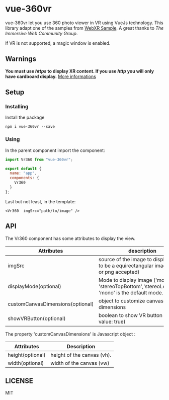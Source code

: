 # vue-360vr

vue-360vr let you use 360 photo viewer in VR using VueJs technology.
This library adapt one of the samples from [WebXR Sample](https://github.com/immersive-web/webxr-samples).
A great thanks to *The Immersive Web Community Group*.

If VR is not supported, a magic window is enabled.


## Warnings

**You must use _https_ to display XR content. If you use _http_ you will only have cardboard display.**
[More informations](https://www.w3.org/TR/webxr/)

## Setup

### Installing

Install the package

````
npm i vue-360vr --save
````

### Using

In the parent component import the component:

````javascript
import Vr360 from "vue-360vr";

export default {
  name: "app",
  components: {
    Vr360
  }
};
````
Last but not least, in the template:

```
<Vr360  imgSrc="path/to/image" />
```

## API

The Vr360 component has some attributes to display the view.


Attributes | description
------------ | -------------
imgSrc | source of the image to display, need to be a equirectangular image (jpg or png accepted)
displayMode(optional) | Mode to display image ('mono', 'stereoTopBottom','stereoLeftRight'). 'mono' is the default mode.
customCanvasDimensions(optional) | object to customize canvas dimensions
showVRButton(optional) | boolean to show VR button (default value: true)


The property 'customCanvasDimensions' is Javascript object :

Attributes | Description
------------ | -------------
height(optional) | height of the canvas (vh).
width(optional) | width of the canvas (vw)



## LICENSE

MIT
